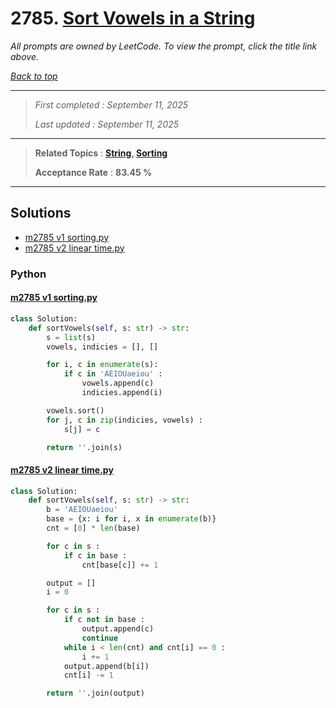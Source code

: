 # 2785. [Sort Vowels in a String](<https://leetcode.com/problems/sort-vowels-in-a-string>)

*All prompts are owned by LeetCode. To view the prompt, click the title link above.*

*[Back to top](<../README.md>)*

------

> *First completed : September 11, 2025*
>
> *Last updated : September 11, 2025*

------

> **Related Topics** : **[String](<by_topic/String.md>), [Sorting](<by_topic/Sorting.md>)**
>
> **Acceptance Rate** : **83.45 %**

------

## Solutions

- [m2785 v1 sorting.py](<../my-submissions/m2785 v1 sorting.py>)
- [m2785 v2 linear time.py](<../my-submissions/m2785 v2 linear time.py>)
### Python
#### [m2785 v1 sorting.py](<../my-submissions/m2785 v1 sorting.py>)
```Python
class Solution:
    def sortVowels(self, s: str) -> str:
        s = list(s)
        vowels, indicies = [], []

        for i, c in enumerate(s):
            if c in 'AEIOUaeiou' :
                vowels.append(c)
                indicies.append(i)

        vowels.sort()
        for j, c in zip(indicies, vowels) :
            s[j] = c

        return ''.join(s)
```

#### [m2785 v2 linear time.py](<../my-submissions/m2785 v2 linear time.py>)
```Python
class Solution:
    def sortVowels(self, s: str) -> str:
        b = 'AEIOUaeiou'
        base = {x: i for i, x in enumerate(b)}
        cnt = [0] * len(base)

        for c in s :
            if c in base :
                cnt[base[c]] += 1

        output = []
        i = 0

        for c in s :
            if c not in base :
                output.append(c)
                continue
            while i < len(cnt) and cnt[i] == 0 :
                i += 1
            output.append(b[i])
            cnt[i] -= 1

        return ''.join(output)
```

